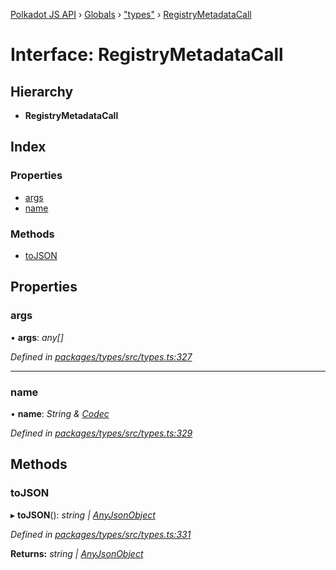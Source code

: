 [Polkadot JS API](../README.md) › [Globals](../globals.md) › ["types"](../modules/_types_.md) › [RegistryMetadataCall](_types_.registrymetadatacall.md)

# Interface: RegistryMetadataCall

## Hierarchy

* **RegistryMetadataCall**

## Index

### Properties

* [args](_types_.registrymetadatacall.md#args)
* [name](_types_.registrymetadatacall.md#name)

### Methods

* [toJSON](_types_.registrymetadatacall.md#tojson)

## Properties

###  args

• **args**: *any[]*

*Defined in [packages/types/src/types.ts:327](https://github.com/polkadot-js/api/blob/dd97e9daee/packages/types/src/types.ts#L327)*

___

###  name

• **name**: *String & [Codec](_types_.codec.md)*

*Defined in [packages/types/src/types.ts:329](https://github.com/polkadot-js/api/blob/dd97e9daee/packages/types/src/types.ts#L329)*

## Methods

###  toJSON

▸ **toJSON**(): *string | [AnyJsonObject](_types_.anyjsonobject.md)*

*Defined in [packages/types/src/types.ts:331](https://github.com/polkadot-js/api/blob/dd97e9daee/packages/types/src/types.ts#L331)*

**Returns:** *string | [AnyJsonObject](_types_.anyjsonobject.md)*
